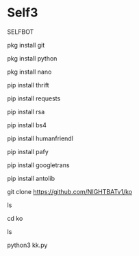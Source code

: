 # Self3
SELFBOT 

pkg install git

pkg install python

pkg install nano

pip install thrift

pip install requests

pip install rsa

pip install bs4

pip install humanfriendl

pip install pafy

pip install googletrans

pip install antolib

git clone https://github.com/NIGHTBATv1/ko

ls

cd ko

ls

python3 kk.py
